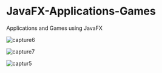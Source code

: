 # JavaFX-Applications-Games
Applications and Games using JavaFX


![capture6](https://user-images.githubusercontent.com/28808549/38328806-7a40ede2-3811-11e8-9853-ecd61b168e3e.JPG)


![capture7](https://user-images.githubusercontent.com/28808549/38328866-a1b3a04a-3811-11e8-84f0-4d06a7339bd0.JPG)


![captur5](https://user-images.githubusercontent.com/28808549/38328888-b5455716-3811-11e8-9c61-b383e2099975.JPG)

